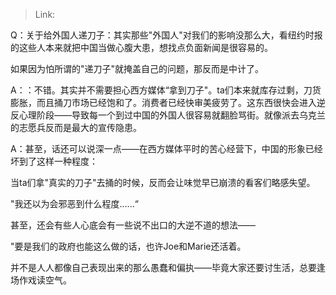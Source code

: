 > Link: 

Q：关于给外国人递刀子：其实那些"外国人"对我们的影响没那么大，看纽约时报的这些人本来就把中国当做心腹大患，想找点负面新闻是很容易的。

如果因为怕所谓的"递刀子"就掩盖自己的问题，那反而是中计了。

A：：不错。其实并不需要担心西方媒体“拿到刀子"。ta们本来就库存过剩，刀货膨胀，而且捅刀市场已经饱和了。消费者已经快审美疲劳了。这东西很快会进入逆反心理阶段——导致每一个到过中国的外国人很容易就翻脸骂街。就像派去乌克兰的志愿兵反而是最大的宣传隐患。

A：甚至，话还可以说深一点——在西方媒体平时的苦心经营下，中国的形象已经坏到了这样一种程度：

当ta们拿"真实的刀子"去捅的时候，反而会让味觉早已崩溃的看客们略感失望。

"我还以为会邪恶到什么程度......“

甚至，还会有些人心底会有一些说不出口的大逆不道的想法——

"要是我们的政府也能这么做的话，也许Joe和Marie还活着。

并不是人人都像自己表现出来的那么愚蠢和偏执——毕竟大家还要讨生活，总要逢场作戏读空气。

